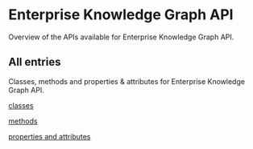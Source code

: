 [
This is a templated file. Adding content to this file may result in it being
reverted. Instead, if you want to place additional content, create an
"overview_content.md" file in `docs/` directory. The Sphinx tool will
pick up on the content and merge the content.
]: #

# Enterprise Knowledge Graph API

Overview of the APIs available for Enterprise Knowledge Graph API.

## All entries

Classes, methods and properties & attributes for
Enterprise Knowledge Graph API.

[classes](https://cloud.google.com/python/docs/reference/enterpriseknowledgegraph/latest/summary_class.html)

[methods](https://cloud.google.com/python/docs/reference/enterpriseknowledgegraph/latest/summary_method.html)

[properties and
attributes](https://cloud.google.com/python/docs/reference/enterpriseknowledgegraph/latest/summary_property.html)

